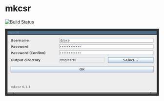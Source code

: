 mkcsr
=====

[![Build Status](https://travis-ci.org/io7m/mkcsr.svg)](https://travis-ci.org/io7m/mkcsr)

![Screenshot](https://raw.githubusercontent.com/io7m/mkcsr/develop/src/site/screenshot.png)
